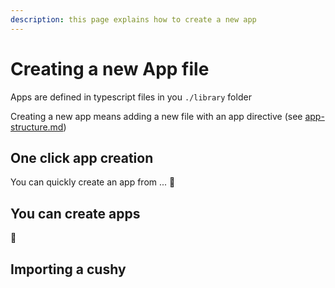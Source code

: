 ```yaml
---
description: this page explains how to create a new app
---
```


# Creating a new App file

Apps are defined in typescript files in you `./library` folder

Creating a new app means adding a new file with an app directive (see [app-structure.md](app-structure.md "mention"))



## One click app creation

You can quickly create an app from ... 🚧



## You can create apps

🚧&#x20;



## Importing a cushy
